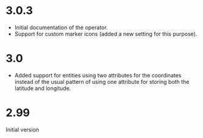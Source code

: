 3.0.3
=====

* Initial documentation of the operator.
* Support for custom marker icons (added a new setting for this purpose).

3.0
===

* Added support for entities using two attributes for the coordinates instead of the usual pattern of using one attribute for storing both the latitude and longitude.

2.99
====

Initial version
